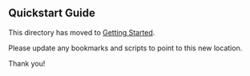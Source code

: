 ## Quickstart Guide

This directory has moved to [Getting Started](https://github.com/meta-llama/llama-cookbook/tree/main/getting-started).

Please update any bookmarks and scripts to point to this new location.


Thank you!

